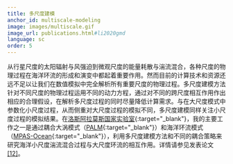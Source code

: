 ```yaml
---
title: 多尺度建模
anchor_id: multiscale-modeling
image: images/multiscale.gif
image_url: publications.html#li2020gmd
language: sc
order: 5
---
```


从行星尺度的太阳辐射与风强迫到微观尺度的能量耗散与湍流混合，各种尺度的物理过程在海洋环流的形成和演变中都起着重要作用。然而目前的计算技术和资源还远不足以让我们在数值模拟中完全解析所有重要尺度的物理过程。多尺度建模方法针对不同尺度的物理过程运用不同的动力方程，通过对不同的跨尺度相互作用作出相应的合理假设，在解析多尺度过程的同时尽量降低计算需求。与在大尺度模式中参数化小尺度过程，从而侧重对大尺度过程的模拟不同，多尺度建模同样关注小尺度过程的模拟结果。在[洛斯阿拉莫斯国家实验室](https://www.lanl.gov){:target="_blank"}，我的主要工作之一是通过耦合大涡模式（[PALM](https://palm.muk.uni-hannover.de/trac){:target="_blank"}）和海洋环流模式（[MPAS-Ocean](https://mpas-dev.github.io/ocean/ocean.html){:target="_blank"}），利用多尺度建模方法和不同的耦合策略来研究海洋小尺度湍流混合过程与大尺度环流的相互作用。详情请参见发表论文[[12]](publications.html#li2020gmd)。
